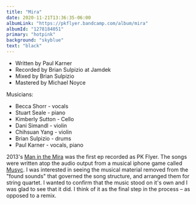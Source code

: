```yaml
---
title: "Mira"
date: 2020-11-21T13:36:35-06:00
albumLink: "https://pkflyer.bandcamp.com/album/mira"
albumId: "1278184051"
primary: "hotpink"
background: "skyblue"
text: "black"
---
```

- Written by Paul Karner
- Recorded by Brian Sulpizio at Jamdek
- Mixed by Brian Sulpizio
- Mastered by Michael Noyce
 
Musicians:
- Becca Shorr - vocals
- Stuart Seale - piano
- Kimberly Sutton - Cello
- Dani Simandl - violin
- Chihsuan Yang - violin
- Brian Sulpizio - drums
- Paul Karner - vocals, piano

2013's [Man in the Mira](https://pkflyer.bandcamp.com/album/man-in-the-mira) was the first ep recorded as PK Flyer. The songs were written atop the audio output from a musical iphone game called [Musyc](https://apps.apple.com/us/app/musyc/id489836689). I was interested in seeing the musical material removed from the "found sounds" that governed the song structure, and arranged them for string quartet. I wanted to confirm that the music stood on it's own and I was glad to see that it did. I think of it as the final step in the process – as opposed to a remix.  